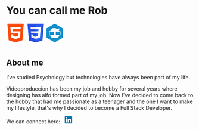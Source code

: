 # You can call me Rob

<img src="img/hhtt.png" height="50 px" width="50 px"> <img src="img/CSS3_logo.svg.png" height="50 px" width="50 px"> 
<img src="img/4g.png" height="50 px" width="auto"> 

#
## About me
I've studied Psychology but technologies have always been part of my life.

Videoproduccion has been my job and hobby for several years where designing has alfo formed part of my job.
Now I've decided to come back to the hobby that had me passionate as a teenager and the one I want to make my lifestyle, that's why I decided to become a Full Stack Developer.

We can connect here: &nbsp; <a href="https://www.linkedin.com/in/robert-tovar-0b8371132" target="_blank"><img src="img/LinkedIn_logo_initials.png" height="20 px" width="20 px"></a>

